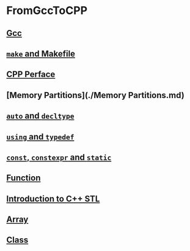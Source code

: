 # FromGccToCPP

## [Gcc](./Gcc.md)

## [`make` and Makefile](./makeAndMakefile.md)

## [CPP Perface](./CPPPerface.md)

## [Memory Partitions](./Memory Partitions.md)

## [`auto` and `decltype`](./AutoAndDecldef.md)

## [`using` and `typedef`](./UsingAndTypedef.md)

## [`const`, `constexpr` and `static`](./ConstConstexprAndStaticKeywords.md)

## [Function](./Function.md)

## [Introduction to C++ STL](./IntroductionToTheCPPSTL.md)

## [Array](./Array.md)

## [Class](./Class.md)
